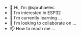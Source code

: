 - 👋 Hi, I’m @spruhaelec
- 👀 I’m interested in ESP32
- 🌱 I’m currently learning ...
- 💞️ I’m looking to collaborate on ...
- 📫 How to reach me ...

<!---
spruhaelec/spruhaelec is a ✨ special ✨ repository because its `README.md` (this file) appears on your GitHub profile.
You can click the Preview link to take a look at your changes.
--->
